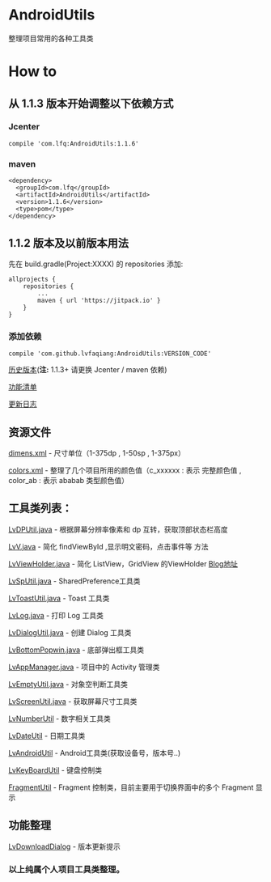 # AndroidUtils
整理项目常用的各种工具类

# How to 
## 从 1.1.3 版本开始调整以下依赖方式
### Jcenter 
    compile 'com.lfq:AndroidUtils:1.1.6'
### maven
    <dependency>
      <groupId>com.lfq</groupId>
      <artifactId>AndroidUtils</artifactId>
      <version>1.1.6</version>
      <type>pom</type>
    </dependency>
## 1.1.2 版本及以前版本用法
先在 build.gradle(Project:XXXX) 的 repositories 添加:

    allprojects {
		repositories {
			...
			maven { url 'https://jitpack.io' }
		}
	}
### 添加依赖
	compile 'com.github.lvfaqiang:AndroidUtils:VERSION_CODE'
	
[历史版本](https://github.com/lvfaqiang/AndroidUtils/releases)(**注:** 1.1.3+ 请更换 Jcenter / maven 依赖)

[功能清单](https://github.com/lvfaqiang/AndroidUtils/wiki)

[更新日志](https://github.com/lvfaqiang/AndroidUtils/wiki/Log)

## 资源文件
[dimens.xml](https://github.com/lvfaqiang/AndroidUtils/blob/master/library/src/main/res/values/dimens.xml) - 尺寸单位（1-375dp , 1-50sp , 1-375px）

[colors.xml](https://github.com/lvfaqiang/AndroidUtils/blob/master/library/src/main/res/values/colors.xml) - 整理了几个项目所用的颜色值（c_xxxxxx : 表示 完整颜色值 , color_ab : 表示 ababab 类型颜色值）

## 工具类列表：

[LvDPUtil.java](https://github.com/lvfaqiang/AndroidUtils/blob/master/library/src/main/java/com/lvfq/library/utils/LvDPUtil.java) - 根据屏幕分辨率像素和 dp 互转，获取顶部状态栏高度

[LvV.java](https://github.com/lvfaqiang/AndroidUtils/blob/master/library/src/main/java/com/lvfq/library/utils/LvV.java) - 简化 findViewById ,显示明文密码，点击事件等 方法

[LvViewHolder.java](https://github.com/lvfaqiang/AndroidUtils/blob/master/library/src/main/java/com/lvfq/library/utils/LvViewHolder.java) - 简化 ListView，GridView 的ViewHolder [Blog地址](http://blog.csdn.net/lv_fq/article/details/51913515)

[LvSpUtil.java](https://github.com/lvfaqiang/AndroidUtils/blob/master/library/src/main/java/com/lvfq/library/utils/LvSpUtil.java) - SharedPreference工具类

[LvToastUtil.java](https://github.com/lvfaqiang/AndroidUtils/blob/master/library/src/main/java/com/lvfq/library/utils/LvToastUtil.java) - Toast 工具类

[LvLog.java](https://github.com/lvfaqiang/AndroidUtils/blob/master/library/src/main/java/com/lvfq/library/utils/LvLog.java) - 打印 Log 工具类

[LvDialogUtil.java](https://github.com/lvfaqiang/AndroidUtils/blob/master/library/src/main/java/com/lvfq/library/utils/LvDialogUtil.java) - 创建 Dialog 工具类

[LvBottomPopwin.java](https://github.com/lvfaqiang/AndroidUtils/blob/master/library/src/main/java/com/lvfq/library/utils/LvBottomPopwin.java) - 底部弹出框工具类

[LvAppManager.java](https://github.com/lvfaqiang/AndroidUtils/blob/master/library/src/main/java/com/lvfq/library/utils/LvAppManager.java) - 项目中的 Activity 管理类

[LvEmptyUtil.java](https://github.com/lvfaqiang/AndroidUtils/blob/master/library/src/main/java/com/lvfq/library/utils/LvEmptyUtil.java) - 对象空判断工具类

[LvScreenUtil.java](https://github.com/lvfaqiang/AndroidUtils/blob/master/library/src/main/java/com/lvfq/library/utils/LvScreenUtil.java) - 获取屏幕尺寸工具类

[LvNumberUtil](https://github.com/lvfaqiang/AndroidUtils/blob/master/library/src/main/java/com/lvfq/library/utils/LvNumberUtil.java) - 数字相关工具类

[LvDateUtil](https://github.com/lvfaqiang/AndroidUtils/blob/master/library/src/main/java/com/lvfq/library/utils/LvDateUtil.java) - 日期工具类

[LvAndroidUtil](https://github.com/lvfaqiang/AndroidUtils/blob/master/library/src/main/java/com/lvfq/library/utils/LvAndroidUtil.java) - Android工具类(获取设备号，版本号..)

[LvKeyBoardUtil](https://github.com/lvfaqiang/AndroidUtils/blob/master/library/src/main/java/com/lvfq/library/utils/LvKeyBoardUtil.java) - 键盘控制类

[FragmentUtil](https://github.com/lvfaqiang/AndroidUtils/blob/master/library/src/main/java/com/lvfq/library/utils/FragmentUtil.java) - Fragment 控制类，目前主要用于切换界面中的多个 Fragment 显示

## 功能整理
[LvDownloadDialog](https://github.com/lvfaqiang/AndroidUtils/blob/master/library/src/main/java/com/lvfq/library/utils/LvDownloadDialog.java) - 版本更新提示
### 以上纯属个人项目工具类整理。
